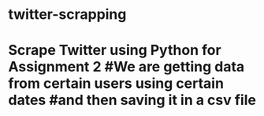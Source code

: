 # twitter-scrapping
# Scrape Twitter using Python for Assignment 2 #We are getting data from certain users using certain dates #and then saving it in a csv file
